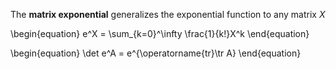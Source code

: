 The **matrix exponential** generalizes the exponential function to any matrix $X$

\begin{equation}
e^X = \sum_{k=0}^\infty \frac{1}{k!}X^k
\end{equation}

\begin{equation}
\det e^A = e^{\operatorname{tr}\tr A}
\end{equation}